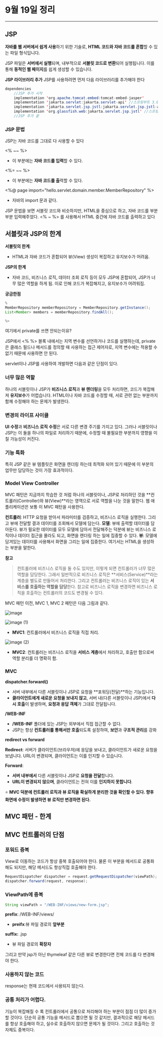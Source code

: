 # 9월 19일 정리
---
## JSP

**자바를 웹 서버에서 쉽게 사용**하기 위한 기술로, **HTML 코드와 자바 코드를 혼합**할 수 있는 파일 형식입니다.

JSP 파일은 **서버에서 실행**되며, 내부적으로 **서블릿 코드로 변환**되어 실행됩니다. 이를 통해 **동적인 웹 페이지**를 쉽게 생성할 수 있습니다.

**JSP 라이브러리 추가**
JSP를 사용하려면 먼저 다음 라이브러리를 추가해야 한다

```java
dependencies
	//JSP 추가 시작
	implementation 'org.apache.tomcat.embed:tomcat-embed-jasper'
	implementation 'jakarta.servlet:jakarta.servlet-api' //스프링부트 3.0 이상
	implementation 'jakarta.servlet.jsp.jstl:jakarta.servlet.jsp.jstl-api' //스프링부트 3.0 이상
	implementation 'org.glassfish.web:jakarta.servlet.jsp.jstl' //스프링부트 3.0 이상
	//JSP 추가 끝
```

### JSP 문법

JSP는 자바 코드를 그대로 다 사용할 수 있다

<% ~~ %>

- 이 부분에는 **자바 코드를 입력**할 수 있다.

<%= ~~ %>

- 이 부분에는 **자바 코드를 출**력할 수 있다.

<%@ page import="hello.servlet.domain.member.MemberRepository" %>

- 자바의 import 문과 같다.

JSP 문법을 보면 서블릿 코드와 비슷하지만, HTML을 중심으로 하고, 자바 코드를 부분부분 입력해주었다. <% ~ %> 를 사용해서 HTML 중간에 자바 코드를 출력하고 있다

## 서블릿과 JSP의 한계

**서블릿의 한계**:

- HTML과 자바 코드가 혼합되어 뷰(View) 생성이 복잡하고 유지보수가 어려움.

**JSP의 한계**

- 자바 코드, 비즈니스 로직, 데이터 조회 로직 등이 모두 JSP에 혼합되어, JSP가 너무 많은 역할을 하게 됨. 이로 인해 코드가 복잡해지고, 유지보수가 어려워짐.

**궁금한점**

```java
%
MemberRepository memberRepository = MemberRepository.getInstance();
List<Member> members = memberRepository.findAll();

%>
```

여기에서 private를 쓰면 안되는이유?

JSP에서 <% %> 블록 내에서는 지역 변수를 선언하거나 코드를 실행하는데, private은 클래스 필드나 메서드를 정의할 때 사용하는 접근 제어자로, 지역 변수에는 적용할 수 없기 때문에 사용하면 안 된다.

servlet이나 JSP를 사용하여 개발하면 다음과 같은 단점이 있다.

### 너무 많은 역할

하나의 서블릿이나 JSP가 **비즈니스 로직**과 **뷰 렌더링**을 모두 처리하면, 코드가 복잡해져 **유지보수**가 어렵습니다. HTML이나 자바 코드를 수정할 때, 서로 관련 없는 부분까지 함께 수정해야 하는 문제가 발생한다.

### 변경의 라이프 사이클

**UI 수정**과 **비즈니스 로직 수정**은 서로 다른 변경 주기를 가지고 있다. 그러나 서블릿이나 JSP는 이 둘을 하나의 파일로 처리하기 때문에, 수정할 때 불필요한 부분까지 영향을 미칠 가능성이 커진다.

### 기능 특화

특히 JSP 같은 뷰 템플릿은 화면을 렌더링 하는데 최적화 되어 있기 때문에 이 부분의 업무만 담당하는 것이 가장 효과적이다.

### Model View Controller

MVC 패턴은 지금까지 학습한 것 처럼 하나의 서블릿이나, JSP로 처리하던 것을 **컨트롤러(Controller)와 뷰(View)**라는 영역으로 서로 역할을 나눈 것을 말한다. 웹 애플리케이션은 보통 이 MVC 패턴을 사용한다.

**컨트롤러**: HTTP 요청을 받아서 파라미터를 검증하고, 비즈니스 로직을 실행한다. 그리고 뷰에 전달할 결과 데이터를 조회해서 모델에 담는다.
**모델**: 뷰에 출력할 데이터를 담아둔다. 뷰가 필요한 데이터를 모두 모델에 담아서 전달해주는 덕분에 뷰는 비즈니스 로직이나 데이터 접근을 몰라도 되고, 화면을 렌더링 하는 일에 집중할 수 있다.
**뷰**: 모델에 담겨있는 데이터를 사용해서 화면을 그리는 일에 집중한다. 여기서는 HTML을 생성하는 부분을 말한다.

**참고**

> 컨트롤러에 비즈니스 로직을 둘 수도 있지만, 이렇게 되면 컨트롤러가 너무 많은 역할을 담당한다. 그래서 일반적으로 비즈니스 로직은 **서비스(Service)**라는 계층을 별도로 만들어서 처리한다. 그리고 컨트롤러는 비즈니스 로직이 있는 **서비스를 호출하는 역할을 담당**한다. 참고로 비즈니스 로직을 변경하면 비즈니스 로직을 호출하는 컨트롤러의 코드도 변경될 수 있다.
> 

MVC 패턴 이전, MVC 1, MVC 2 패턴은 다음 그림과 같다.

![image](https://github.com/user-attachments/assets/31e15ea8-79a9-4f44-a8ea-c0663a874cbb)

![image (1)](https://github.com/user-attachments/assets/ce62af45-f407-4bae-896c-9cde66f68d70)

- **MVC1**: 컨트롤러에서 비즈니스 로직을 직접 처리.

![image (2)](https://github.com/user-attachments/assets/96f7da5e-505b-40ce-abcb-fbd052a9252b)

- **MVC2**: 컨트롤러는 비즈니스 로직을 **서비스 계층**에서 처리하고, 호출만 함으로써 역할 분리를 더 명확히 함.

### MVC

**dispatcher.forward()** 

- 서버 내부에서 다른 서블릿이나 JSP로 요청을 **포워딩(전달)**하는 기능입니다.
- **클라이언트에게 새로운 요청을 보내지 않고**, 서버 내(다른 서블릿이나 JSP)에서 **다시 호출**이 발생하며, **요청과 응답 객체**가 그대로 전달됩니다.

**/WEB-INF**

- **/WEB-INF** 폴더에 있는 JSP는 외부에서 직접 접근할 수 없다.
- JSP는 항상 **컨트롤러를 통해서만 호출**되도록 설정하여, **보안**과 **구조적 관리**를 강화

**redirect vs forward**

**Redirect**:
서버가 클라이언트(브라우저)에 응답을 보내고, 클라이언트가 새로운 요청을 보냅니다.
URL이 변경되며, 클라이언트는 이를 인지할 수 있습니다.

**Forward**:

- **서버 내부에서** 다른 서블릿이나 JSP로 **요청을 전달**합니다.
- **URL이 변경되지 않으며**, 클라이언트는 전혀 이를 **인지하지 못합니다**.

⭐ **MVC 덕분에 컨트롤러 로직과 뷰 로직을 확실하게 분리한 것을 확인할 수 있다. 향후 화면에 수정이 발생하면 뷰 로직만 변경하면 된다.**

## MVC 패턴 - 한계

## MVC 컨트롤러의 단점

### 포워드 중복

View로 이동하는 코드가 항상 중복 호출되어야 한다. 물론 이 부분을 메서드로 공통화해도 되지만, 해당 메서드도 항상직접 호출해야 한다. 

```java
RequestDispatcher dispatcher = request.getRequestDispatcher(viewPath);
dispatcher.forward(request, response);
```

### **ViewPath에 중복**

```java
String viewPath = "/WEB-INF/views/new-form.jsp";
```

**prefix**: /WEB-INF/views/

- **preifx**:뷰 파일 경로의 **앞부분**

**suffix:** .jsp

- 뷰 파일 경로의 **확장자**

그리고 만약 jsp가 아닌 thymeleaf 같은 다른 뷰로 변경한다면 전체 코드를 다 변경해야 한다.

### 사용하지 않는 코드

response는 현재 코드에서 사용되지 않는다.

### 공통 처리가 어렵다.

기능이 복잡해질 수 록 컨트롤러에서 공통으로 처리해야 하는 부분이 점점 더 많이 증가할 것이다. 단순히 공통 기능을 메서드로 뽑으면 될 것 같지만, 결과적으로 해당 메서드를 항상 호출해야 하고, 실수로 호출하지 않으면 문제가 될 것이다. 그리고 호출하는 것 자체도 중복이다.
